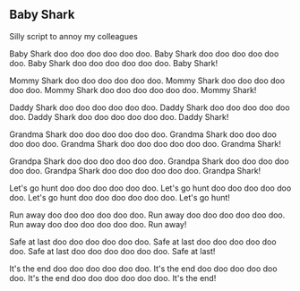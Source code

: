 Baby Shark
-----------------------------------------------------
Silly script to annoy my colleagues

Baby Shark doo doo doo doo doo doo.
Baby Shark doo doo doo doo doo doo.
Baby Shark doo doo doo doo doo doo.
Baby Shark!

Mommy Shark doo doo doo doo doo doo.
Mommy Shark doo doo doo doo doo doo.
Mommy Shark doo doo doo doo doo doo.
Mommy Shark!

Daddy Shark doo doo doo doo doo doo.
Daddy Shark doo doo doo doo doo doo.
Daddy Shark doo doo doo doo doo doo.
Daddy Shark!

Grandma Shark doo doo doo doo doo doo.
Grandma Shark doo doo doo doo doo doo.
Grandma Shark doo doo doo doo doo doo.
Grandma Shark!

Grandpa Shark doo doo doo doo doo doo.
Grandpa Shark doo doo doo doo doo doo.
Grandpa Shark doo doo doo doo doo doo.
Grandpa Shark!

Let's go hunt doo doo doo doo doo doo.
Let's go hunt doo doo doo doo doo doo.
Let's go hunt doo doo doo doo doo doo.
Let's go hunt!

Run away doo doo doo doo doo doo.
Run away doo doo doo doo doo doo.
Run away doo doo doo doo doo doo.
Run away!

Safe at last doo doo doo doo doo doo.
Safe at last doo doo doo doo doo doo.
Safe at last doo doo doo doo doo doo.
Safe at last!

It's the end doo doo doo doo doo doo.
It's the end doo doo doo doo doo doo.
It's the end doo doo doo doo doo doo.
It's the end!
